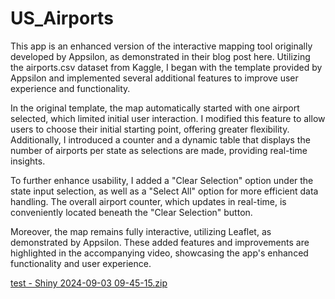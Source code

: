 # US_Airports

This app is an enhanced version of the interactive mapping tool originally developed by Appsilon, as demonstrated in their blog post here. Utilizing the airports.csv dataset from Kaggle, I began with the template provided by Appsilon and implemented several additional features to improve user experience and functionality.

In the original template, the map automatically started with one airport selected, which limited initial user interaction. I modified this feature to allow users to choose their initial starting point, offering greater flexibility. Additionally, I introduced a counter and a dynamic table that displays the number of airports per state as selections are made, providing real-time insights.

To further enhance usability, I added a "Clear Selection" option under the state input selection, as well as a "Select All" option for more efficient data handling. The overall airport counter, which updates in real-time, is conveniently located beneath the "Clear Selection" button.

Moreover, the map remains fully interactive, utilizing Leaflet, as demonstrated by Appsilon. These added features and improvements are highlighted in the accompanying video, showcasing the app's enhanced functionality and user experience.

[test - Shiny 2024-09-03 09-45-15.zip](https://github.com/user-attachments/files/16848080/test.-.Shiny.2024-09-03.09-45-15.zip)
